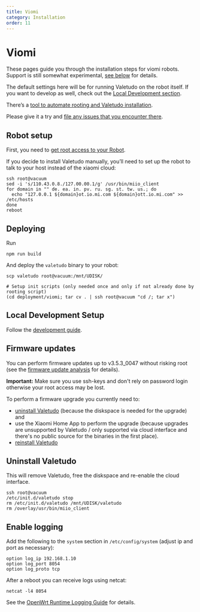 ```yaml
---
title: Viomi
category: Installation
order: 11
---
```

# Viomi

These pages guide you through the installation steps for viomi robots.
Support is still somewhat experimental, [see below](#current-state-of-viomi-support) for details.

The default settings here will be for running Valetudo on the robot itself.
If you want to develop as well, check out the [Local Development section](#local-development-setup).

There’s a [tool to automate rooting and Valetudo installation](https://github.com/rumpeltux/viomi-rooting/).

Please give it a try and [file any issues that you encounter there](https://github.com/rumpeltux/viomi-rooting/issues).

## Robot setup

First, you need to [get root access to your Robot](https://github.com/rumpeltux/viomi-rooting/).

If you decide to install Valetudo manually, you’ll need to set up the robot to talk to your host
instead of the xiaomi cloud:

```shell
ssh root@vacuum
sed -i 's/110.43.0.8./127.00.00.1/g' /usr/bin/miio_client
for domain in "" de. ea. in. pv. ru. sg. st. tw. us.; do
  echo "127.0.0.1 ${domain}ot.io.mi.com ${domain}ott.io.mi.com" >> /etc/hosts
done
reboot
```

## Deploying

Run

    npm run build

And deploy the `valetudo` binary to your robot:

    scp valetudo root@vacuum:/mnt/UDISK/

    # Setup init scripts (only needed once and only if not already done by rooting script)
    (cd deployment/viomi; tar cv . | ssh root@vacuum "cd /; tar x")

## Local Development Setup

Follow the [development guide](https://valetudo.cloud/pages/development/building-and-modifying-valetudo.html).

## Firmware updates

You can perform firmware updates up to v3.5.3_0047 without risking root (see the
[firmware update analysis](https://itooktheredpill.irgendwo.org/2020/viomi-firmware-update-analysis/)
for details).

**Important:** Make sure you use ssh-keys and don't rely on password login
otherwise your root access may be lost.

To perform a firmware upgrade you currently need to:

*   [uninstall Valetudo](#uninstall-valetudo) (because the diskspace is needed for the upgrade) and
*   use the Xiaomi Home App to perform the upgrade (because upgrades are
    unsupported by Valetudo / only supported via cloud interface and there's
    no public source for the binaries in the first place).
*   [reinstall Valetudo](#deploying)

## Uninstall Valetudo

This will remove Valetudo, free the diskspace and re-enable the cloud interface.

```shell
ssh root@vacuum
/etc/init.d/valetudo stop
rm /etc/init.d/valetudo /mnt/UDISK/valetudo
rm /overlay/usr/bin/miio_client
```

## Enable logging

Add the following to the `system` section in `/etc/config/system` (adjust ip and port as necessary):

	option log_ip 192.168.1.10
	option log_port 8054
	option log_proto tcp

After a reboot you can receive logs using netcat:

    netcat -l4 8054

See the [OpenWrt Runtime Logging Guide](https://openwrt.org/docs/guide-user/base-system/log.essentials)
for details.
